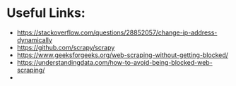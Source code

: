 # Useful Links:
- https://stackoverflow.com/questions/28852057/change-ip-address-dynamically
- https://github.com/scrapy/scrapy
- https://www.geeksforgeeks.org/web-scraping-without-getting-blocked/
- https://understandingdata.com/how-to-avoid-being-blocked-web-scraping/
- 
